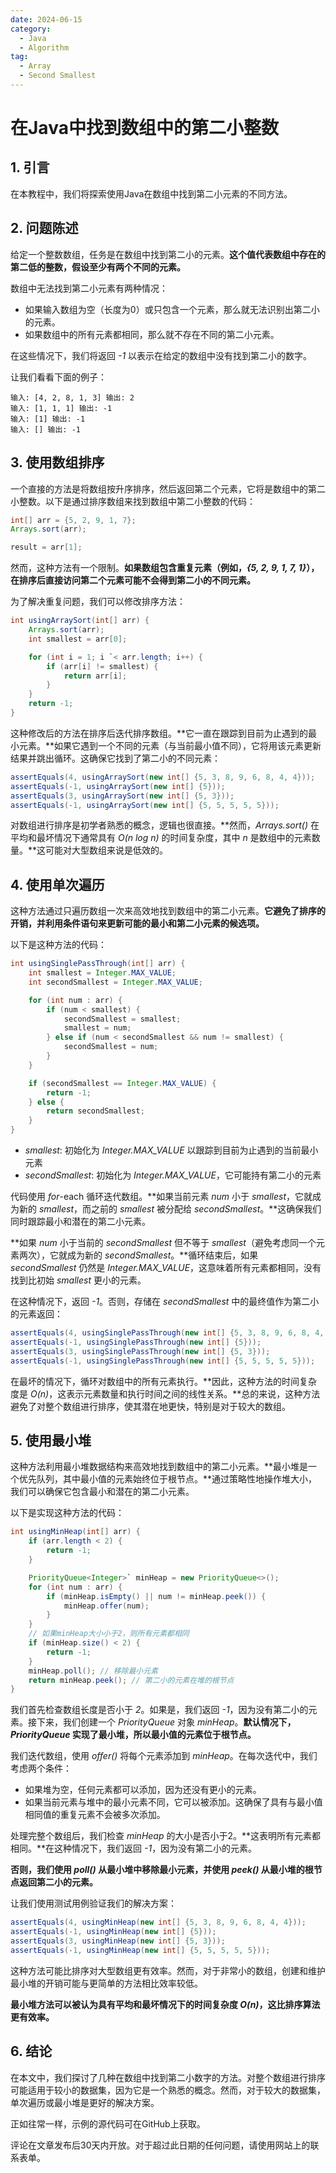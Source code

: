 ```yaml
---
date: 2024-06-15
category:
  - Java
  - Algorithm
tag:
  - Array
  - Second Smallest
---
```

# 在Java中找到数组中的第二小整数

## 1. 引言

在本教程中，我们将探索使用Java在数组中找到第二小元素的不同方法。

## 2. 问题陈述

给定一个整数数组，任务是在数组中找到第二小的元素。**这个值代表数组中存在的第二低的整数，假设至少有两个不同的元素。**

数组中无法找到第二小元素有两种情况：

- 如果输入数组为空（长度为0）或只包含一个元素，那么就无法识别出第二小的元素。
- 如果数组中的所有元素都相同，那么就不存在不同的第二小元素。

在这些情况下，我们将返回 _-1_ 以表示在给定的数组中没有找到第二小的数字。

让我们看看下面的例子：

```
输入: [4, 2, 8, 1, 3] 输出: 2
输入: [1, 1, 1] 输出: -1
输入: [1] 输出: -1
输入: [] 输出: -1
```

## 3. 使用数组排序

一个直接的方法是将数组按升序排序，然后返回第二个元素，它将是数组中的第二小整数。以下是通过排序数组来找到数组中第二小整数的代码：

```java
int[] arr = {5, 2, 9, 1, 7};
Arrays.sort(arr);

result = arr[1];

```

然而，这种方法有一个限制。**如果数组包含重复元素（例如，_{5, 2, 9, 1, 7, 1}_），在排序后直接访问第二个元素可能不会得到第二小的不同元素。**

为了解决重复问题，我们可以修改排序方法：

```java
int usingArraySort(int[] arr) {
    Arrays.sort(arr);
    int smallest = arr[0];

    for (int i = 1; i `< arr.length; i++) {
        if (arr[i] != smallest) {
            return arr[i];
        }
    }
    return -1;
}
```

这种修改后的方法在排序后迭代排序数组。**它一直在跟踪到目前为止遇到的最小元素。**如果它遇到一个不同的元素（与当前最小值不同），它将用该元素更新结果并跳出循环。这确保它找到了第二小的不同元素：

```java
assertEquals(4, usingArraySort(new int[] {5, 3, 8, 9, 6, 8, 4, 4}));
assertEquals(-1, usingArraySort(new int[] {5}));
assertEquals(3, usingArraySort(new int[] {5, 3}));
assertEquals(-1, usingArraySort(new int[] {5, 5, 5, 5, 5}));
```

对数组进行排序是初学者熟悉的概念，逻辑也很直接。**然而，_Arrays.sort()_ 在平均和最坏情况下通常具有 _O(n log n)_ 的时间复杂度，其中 _n_ 是数组中的元素数量。**这可能对大型数组来说是低效的。

## 4. 使用单次遍历

这种方法通过只遍历数组一次来高效地找到数组中的第二小元素。**它避免了排序的开销，并利用条件语句来更新可能的最小和第二小元素的候选项。**

以下是这种方法的代码：

```java
int usingSinglePassThrough(int[] arr) {
    int smallest = Integer.MAX_VALUE;
    int secondSmallest = Integer.MAX_VALUE;

    for (int num : arr) {
        if (num < smallest) {
            secondSmallest = smallest;
            smallest = num;
        } else if (num < secondSmallest && num != smallest) {
            secondSmallest = num;
        }
    }

    if (secondSmallest == Integer.MAX_VALUE) {
        return -1;
    } else {
        return secondSmallest;
    }
}
```

- _smallest_: 初始化为 _Integer.MAX_VALUE_ 以跟踪到目前为止遇到的当前最小元素
- _secondSmallest_: 初始化为 _Integer.MAX_VALUE_，它可能持有第二小的元素

代码使用 _for_-each 循环迭代数组。**如果当前元素 _num_ 小于 _smallest_，它就成为新的 _smallest_，而之前的 _smallest_ 被分配给 _secondSmallest_。**这确保我们同时跟踪最小和潜在的第二小元素。

**如果 _num_ 小于当前的 _secondSmallest_ 但不等于 _smallest_（避免考虑同一个元素两次），它就成为新的 _secondSmallest_。**循环结束后，如果 _secondSmallest_ 仍然是 _Integer.MAX_VALUE_，这意味着所有元素都相同，没有找到比初始 _smallest_ 更小的元素。

在这种情况下，返回 _-1_。否则，存储在 _secondSmallest_ 中的最终值作为第二小的元素返回：

```java
assertEquals(4, usingSinglePassThrough(new int[] {5, 3, 8, 9, 6, 8, 4, 4}));
assertEquals(-1, usingSinglePassThrough(new int[] {5}));
assertEquals(3, usingSinglePassThrough(new int[] {5, 3}));
assertEquals(-1, usingSinglePassThrough(new int[] {5, 5, 5, 5, 5}));
```

在最坏的情况下，循环对数组中的所有元素执行。**因此，这种方法的时间复杂度是 _O(n)_，这表示元素数量和执行时间之间的线性关系。**总的来说，这种方法避免了对整个数组进行排序，使其潜在地更快，特别是对于较大的数组。

## 5. 使用最小堆

这种方法利用最小堆数据结构来高效地找到数组中的第二小元素。**最小堆是一个优先队列，其中最小值的元素始终位于根节点。**通过策略性地操作堆大小，我们可以确保它包含最小和潜在的第二小元素。

以下是实现这种方法的代码：

```java
int usingMinHeap(int[] arr) {
    if (arr.length < 2) {
        return -1;
    }

    PriorityQueue<Integer>` minHeap = new PriorityQueue<>();
    for (int num : arr) {
        if (minHeap.isEmpty() || num != minHeap.peek()) {
            minHeap.offer(num);
        }
    }
    // 如果minHeap大小小于2，则所有元素都相同
    if (minHeap.size() < 2) {
        return -1;
    }
    minHeap.poll(); // 移除最小元素
    return minHeap.peek(); // 第二小的元素在堆的根节点
}
```

我们首先检查数组长度是否小于 _2_。如果是，我们返回 _-1_，因为没有第二小的元素。接下来，我们创建一个 _PriorityQueue_ 对象 _minHeap_。**默认情况下，_PriorityQueue_ 实现了最小堆，所以最小值的元素位于根节点。**

我们迭代数组，使用 _offer()_ 将每个元素添加到 _minHeap_。在每次迭代中，我们考虑两个条件：

- 如果堆为空，任何元素都可以添加，因为还没有更小的元素。
- 如果当前元素与堆中的最小元素不同，它可以被添加。这确保了具有与最小值相同值的重复元素不会被多次添加。

处理完整个数组后，我们检查 _minHeap_ 的大小是否小于2。**这表明所有元素都相同。**在这种情况下，我们返回 _-1_，因为没有第二小的元素。

**否则，我们使用 _poll()_ 从最小堆中移除最小元素，并使用 _peek()_ 从最小堆的根节点返回第二小的元素。**

让我们使用测试用例验证我们的解决方案：

```java
assertEquals(4, usingMinHeap(new int[] {5, 3, 8, 9, 6, 8, 4, 4}));
assertEquals(-1, usingMinHeap(new int[] {5}));
assertEquals(3, usingMinHeap(new int[] {5, 3}));
assertEquals(-1, usingMinHeap(new int[] {5, 5, 5, 5, 5}));
```

这种方法可能比排序对大型数组更有效率。然而，对于非常小的数组，创建和维护最小堆的开销可能与更简单的方法相比效率较低。

**最小堆方法可以被认为具有平均和最坏情况下的时间复杂度 _O(n)_，这比排序算法更有效率。**

## 6. 结论

在本文中，我们探讨了几种在数组中找到第二小数字的方法。对整个数组进行排序可能适用于较小的数据集，因为它是一个熟悉的概念。然而，对于较大的数据集，单次遍历或最小堆是更好的解决方案。

正如往常一样，示例的源代码可在GitHub上获取。

评论在文章发布后30天内开放。对于超过此日期的任何问题，请使用网站上的联系表单。